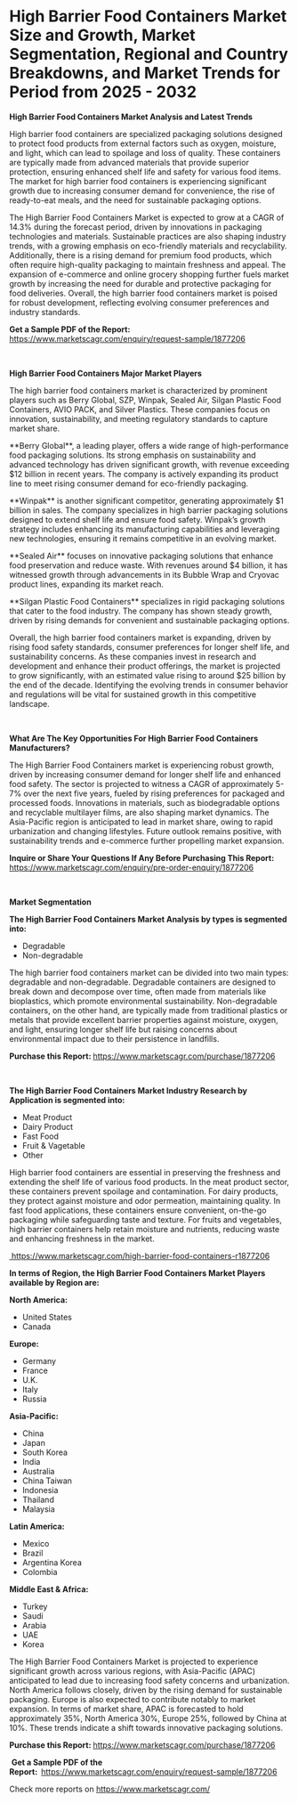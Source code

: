 <p><h1>High Barrier Food Containers Market Size and Growth, Market Segmentation, Regional and Country Breakdowns, and Market Trends for Period from 2025 -  2032</h1></p><p><strong>High Barrier Food Containers Market Analysis and Latest Trends</strong></p>
<p><p>High barrier food containers are specialized packaging solutions designed to protect food products from external factors such as oxygen, moisture, and light, which can lead to spoilage and loss of quality. These containers are typically made from advanced materials that provide superior protection, ensuring enhanced shelf life and safety for various food items. The market for high barrier food containers is experiencing significant growth due to increasing consumer demand for convenience, the rise of ready-to-eat meals, and the need for sustainable packaging options.</p><p>The High Barrier Food Containers Market is expected to grow at a CAGR of 14.3% during the forecast period, driven by innovations in packaging technologies and materials. Sustainable practices are also shaping industry trends, with a growing emphasis on eco-friendly materials and recyclability. Additionally, there is a rising demand for premium food products, which often require high-quality packaging to maintain freshness and appeal. The expansion of e-commerce and online grocery shopping further fuels market growth by increasing the need for durable and protective packaging for food deliveries. Overall, the high barrier food containers market is poised for robust development, reflecting evolving consumer preferences and industry standards.</p></p>
<p><strong>Get a Sample PDF of the Report:&nbsp;</strong> <a href="https://www.marketscagr.com/enquiry/request-sample/1877206?utm_campaign=2326&utm_medium=2&utm_source=Github&utm_content=ia&utm_term=10022025&utm_id=high-barrier-food-containers">https://www.marketscagr.com/enquiry/request-sample/1877206</a></p>
<p>&nbsp;</p>
<p><strong>High Barrier Food Containers Major Market Players</strong></p>
<p><p>The high barrier food containers market is characterized by prominent players such as Berry Global, SZP, Winpak, Sealed Air, Silgan Plastic Food Containers, AVIO PACK, and Silver Plastics. These companies focus on innovation, sustainability, and meeting regulatory standards to capture market share.</p><p>**Berry Global**, a leading player, offers a wide range of high-performance food packaging solutions. Its strong emphasis on sustainability and advanced technology has driven significant growth, with revenue exceeding $12 billion in recent years. The company is actively expanding its product line to meet rising consumer demand for eco-friendly packaging.</p><p>**Winpak** is another significant competitor, generating approximately $1 billion in sales. The company specializes in high barrier packaging solutions designed to extend shelf life and ensure food safety. Winpak’s growth strategy includes enhancing its manufacturing capabilities and leveraging new technologies, ensuring it remains competitive in an evolving market.</p><p>**Sealed Air** focuses on innovative packaging solutions that enhance food preservation and reduce waste. With revenues around $4 billion, it has witnessed growth through advancements in its Bubble Wrap and Cryovac product lines, expanding its market reach.</p><p>**Silgan Plastic Food Containers** specializes in rigid packaging solutions that cater to the food industry. The company has shown steady growth, driven by rising demands for convenient and sustainable packaging options.</p><p>Overall, the high barrier food containers market is expanding, driven by rising food safety standards, consumer preferences for longer shelf life, and sustainability concerns. As these companies invest in research and development and enhance their product offerings, the market is projected to grow significantly, with an estimated value rising to around $25 billion by the end of the decade. Identifying the evolving trends in consumer behavior and regulations will be vital for sustained growth in this competitive landscape.</p></p>
<p>&nbsp;</p>
<p><strong>What Are The Key Opportunities For High Barrier Food Containers Manufacturers?</strong></p>
<p><p>The High Barrier Food Containers market is experiencing robust growth, driven by increasing consumer demand for longer shelf life and enhanced food safety. The sector is projected to witness a CAGR of approximately 5-7% over the next five years, fueled by rising preferences for packaged and processed foods. Innovations in materials, such as biodegradable options and recyclable multilayer films, are also shaping market dynamics. The Asia-Pacific region is anticipated to lead in market share, owing to rapid urbanization and changing lifestyles. Future outlook remains positive, with sustainability trends and e-commerce further propelling market expansion.</p></p>
<p><strong>Inquire or Share Your Questions If Any Before Purchasing This Report:</strong> <a href="https://www.marketscagr.com/enquiry/pre-order-enquiry/1877206?utm_campaign=2326&utm_medium=2&utm_source=Github&utm_content=ia&utm_term=10022025&utm_id=high-barrier-food-containers">https://www.marketscagr.com/enquiry/pre-order-enquiry/1877206</a></p>
<p>&nbsp;</p>
<p><strong>Market Segmentation</strong></p>
<p><strong>The High Barrier Food Containers Market Analysis by types is segmented into:</strong></p>
<p><ul><li>Degradable</li><li>Non-degradable</li></ul></p>
<p><p>The high barrier food containers market can be divided into two main types: degradable and non-degradable. Degradable containers are designed to break down and decompose over time, often made from materials like bioplastics, which promote environmental sustainability. Non-degradable containers, on the other hand, are typically made from traditional plastics or metals that provide excellent barrier properties against moisture, oxygen, and light, ensuring longer shelf life but raising concerns about environmental impact due to their persistence in landfills.</p></p>
<p><strong>Purchase this Report:&nbsp;</strong><a href="https://www.marketscagr.com/purchase/1877206?utm_campaign=2326&utm_medium=2&utm_source=Github&utm_content=ia&utm_term=10022025&utm_id=high-barrier-food-containers">https://www.marketscagr.com/purchase/1877206</a></p>
<p>&nbsp;</p>
<p><strong>The High Barrier Food Containers Market Industry Research by Application is segmented into:</strong></p>
<p><ul><li>Meat Product</li><li>Dairy Product</li><li>Fast Food</li><li>Fruit & Vagetable</li><li>Other</li></ul></p>
<p><p>High barrier food containers are essential in preserving the freshness and extending the shelf life of various food products. In the meat product sector, these containers prevent spoilage and contamination. For dairy products, they protect against moisture and odor permeation, maintaining quality. In fast food applications, these containers ensure convenient, on-the-go packaging while safeguarding taste and texture. For fruits and vegetables, high barrier containers help retain moisture and nutrients, reducing waste and enhancing freshness in the market.</p></p>
<p><a href="https://www.marketscagr.com/high-barrier-food-containers-r1877206?utm_campaign=2326&utm_medium=2&utm_source=Github&utm_content=ia&utm_term=10022025&utm_id=high-barrier-food-containers">&nbsp;https://www.marketscagr.com/high-barrier-food-containers-r1877206</a></p>
<p><strong>In terms of Region, the High Barrier Food Containers Market Players available by Region are:</strong></p>
<p>
    <p> <strong> North America: </strong>
        <ul>
            <li>United States</li>
            <li>Canada</li>
        </ul>
        </p> 
    <p> <strong> Europe: </strong>
        <ul>
            <li>Germany</li>
            <li>France</li>
            <li>U.K.</li>
            <li>Italy</li>
            <li>Russia</li>
        </ul>
        </p> 
    <p> <strong> Asia-Pacific: </strong>
        <ul>
            <li>China</li>
            <li>Japan</li>
            <li>South Korea</li>
            <li>India</li>
            <li>Australia</li>
            <li>China Taiwan</li>
            <li>Indonesia</li>
            <li>Thailand</li>
            <li>Malaysia</li>
        </ul>
        </p> 
    <p> <strong> Latin America: </strong>
        <ul>
            <li>Mexico</li>
            <li>Brazil</li>
            <li>Argentina Korea</li>
            <li>Colombia</li>
        </ul>
        </p> 
    <p> <strong> Middle East & Africa: </strong>
        <ul>
            <li>Turkey</li>
            <li>Saudi</li>
            <li>Arabia</li>
            <li>UAE</li>
            <li>Korea</li>
        </ul>
    </p>
    </p>
<p><p>The High Barrier Food Containers Market is projected to experience significant growth across various regions, with Asia-Pacific (APAC) anticipated to lead due to increasing food safety concerns and urbanization. North America follows closely, driven by the rising demand for sustainable packaging. Europe is also expected to contribute notably to market expansion. In terms of market share, APAC is forecasted to hold approximately 35%, North America 30%, Europe 25%, followed by China at 10%. These trends indicate a shift towards innovative packaging solutions.</p></p>
<p><strong>Purchase this Report: </strong><a href="https://www.marketscagr.com/purchase/1877206?utm_campaign=2326&utm_medium=2&utm_source=Github&utm_content=ia&utm_term=10022025&utm_id=high-barrier-food-containers">https://www.marketscagr.com/purchase/1877206</a></p>
<p>&nbsp;<strong>Get a Sample PDF of the Report:&nbsp;&nbsp;</strong><a href="https://www.marketscagr.com/enquiry/request-sample/1877206?utm_campaign=2326&utm_medium=2&utm_source=Github&utm_content=ia&utm_term=10022025&utm_id=high-barrier-food-containers">https://www.marketscagr.com/enquiry/request-sample/1877206</a></p>
<p><strong></strong></p>
<p>Check more reports on <a href="https://www.marketscagr.com/?utm_campaign=2326&utm_medium=2&utm_source=Github&utm_content=ia&utm_term=10022025&utm_id=high-barrier-food-containers">https://www.marketscagr.com/</a></p>